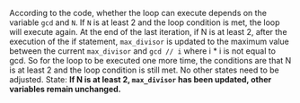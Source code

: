 According to the code, whether the loop can execute depends on the variable `gcd` and `N`. If `N` is at least 2 and the loop condition is met, the loop will execute again. At the end of the last iteration, if N is at least 2, after the execution of the if statement, `max_divisor` is updated to the maximum value between the current `max_divisor` and `gcd // i` where i * i is not equal to gcd. So for the loop to be executed one more time, the conditions are that N is at least 2 and the loop condition is still met. No other states need to be adjusted.
State: **If N is at least 2, `max_divisor` has been updated, other variables remain unchanged.**